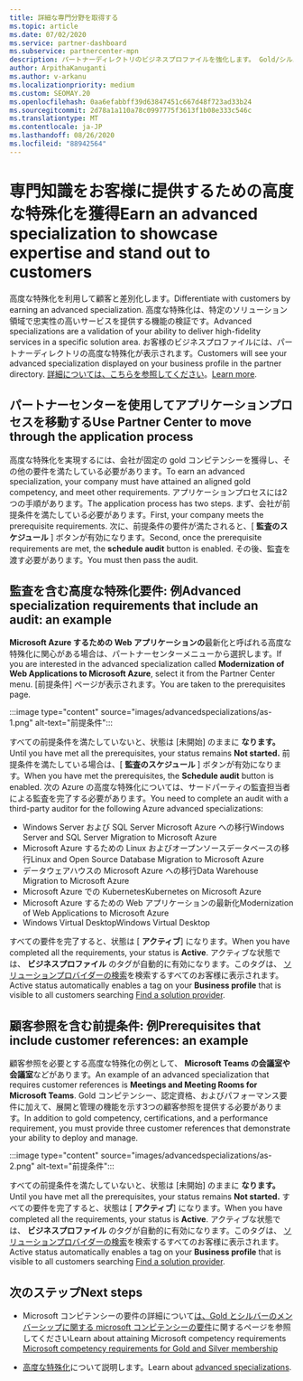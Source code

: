 ```yaml
---
title: 詳細な専門分野を取得する
ms.topic: article
ms.date: 07/02/2020
ms.service: partner-dashboard
ms.subservice: partnercenter-mpn
description: パートナーディレクトリのビジネスプロファイルを強化します。 Gold/シルバーコンピテンシーと共に高度な特殊化を獲得する方法について説明します。
author: ArpithaKanuganti
ms.author: v-arkanu
ms.localizationpriority: medium
ms.custom: SEOMAY.20
ms.openlocfilehash: 0aa6efabbff39d63847451c667d48f723ad33b24
ms.sourcegitcommit: 2d78a1a110a78c0997775f3613f1b08e333c546c
ms.translationtype: MT
ms.contentlocale: ja-JP
ms.lasthandoff: 08/26/2020
ms.locfileid: "88942564"
---
```

# <a name="earn-an-advanced-specialization-to-showcase-expertise-and-stand-out-to-customers"></a><span data-ttu-id="3b657-104">専門知識をお客様に提供するための高度な特殊化を獲得</span><span class="sxs-lookup"><span data-stu-id="3b657-104">Earn an advanced specialization to showcase expertise and stand out to customers</span></span> 

<span data-ttu-id="3b657-105">高度な特殊化を利用して顧客と差別化します。</span><span class="sxs-lookup"><span data-stu-id="3b657-105">Differentiate with customers by earning an advanced specialization.</span></span> <span data-ttu-id="3b657-106">高度な特殊化は、特定のソリューション領域で忠実性の高いサービスを提供する機能の検証です。</span><span class="sxs-lookup"><span data-stu-id="3b657-106">Advanced specializations are a validation of your ability to deliver high-fidelity services in a specific solution area.</span></span> <span data-ttu-id="3b657-107">お客様のビジネスプロファイルには、パートナーディレクトリの高度な特殊化が表示されます。</span><span class="sxs-lookup"><span data-stu-id="3b657-107">Customers will see your advanced specialization displayed on your business profile in the partner directory.</span></span> <span data-ttu-id="3b657-108">[詳細については、こちらを参照してください](https://partner.microsoft.com/membership/advanced-specialization)。</span><span class="sxs-lookup"><span data-stu-id="3b657-108">[Learn more](https://partner.microsoft.com/membership/advanced-specialization).</span></span>

## <a name="use-partner-center-to-move-through-the-application-process"></a><span data-ttu-id="3b657-109">パートナーセンターを使用してアプリケーションプロセスを移動する</span><span class="sxs-lookup"><span data-stu-id="3b657-109">Use Partner Center to move through the application process</span></span>

<span data-ttu-id="3b657-110">高度な特殊化を実現するには、会社が固定の gold コンピテンシーを獲得し、その他の要件を満たしている必要があります。</span><span class="sxs-lookup"><span data-stu-id="3b657-110">To earn an advanced specialization, your company must have attained an aligned gold competency, and meet other requirements.</span></span> <span data-ttu-id="3b657-111">アプリケーションプロセスには2つの手順があります。</span><span class="sxs-lookup"><span data-stu-id="3b657-111">The application process has two steps.</span></span> <span data-ttu-id="3b657-112">まず、会社が前提条件を満たしている必要があります。</span><span class="sxs-lookup"><span data-stu-id="3b657-112">First, your company meets the prerequisite requirements.</span></span> <span data-ttu-id="3b657-113">次に、前提条件の要件が満たされると、[ **監査のスケジュール** ] ボタンが有効になります。</span><span class="sxs-lookup"><span data-stu-id="3b657-113">Second, once the prerequisite requirements are met, the **schedule audit** button is enabled.</span></span> <span data-ttu-id="3b657-114">その後、監査を渡す必要があります。</span><span class="sxs-lookup"><span data-stu-id="3b657-114">You must then pass the audit.</span></span> 

## <a name="advanced-specialization-requirements-that-include-an-audit-an-example"></a><span data-ttu-id="3b657-115">監査を含む高度な特殊化要件: 例</span><span class="sxs-lookup"><span data-stu-id="3b657-115">Advanced specialization requirements that include an audit: an example</span></span>

<span data-ttu-id="3b657-116">**Microsoft Azure するための Web アプリケーションの**最新化と呼ばれる高度な特殊化に関心がある場合は、パートナーセンターメニューから選択します。</span><span class="sxs-lookup"><span data-stu-id="3b657-116">If you are interested in the advanced specialization called **Modernization of Web Applications to Microsoft Azure**, select it from the Partner Center menu.</span></span> <span data-ttu-id="3b657-117">[前提条件] ページが表示されます。</span><span class="sxs-lookup"><span data-stu-id="3b657-117">You are taken to the prerequisites page.</span></span>

:::image type="content" source="images/advancedspecializations/as-1.png" alt-text="前提条件":::


<span data-ttu-id="3b657-119">すべての前提条件を満たしていないと、状態は [未開始] のままに **なります。**</span><span class="sxs-lookup"><span data-stu-id="3b657-119">Until you have met all the prerequisites, your status remains **Not started.**</span></span> <span data-ttu-id="3b657-120">前提条件を満たしている場合は、[ **監査のスケジュール** ] ボタンが有効になります。</span><span class="sxs-lookup"><span data-stu-id="3b657-120">When you have met the prerequisites, the **Schedule audit** button is enabled.</span></span> <span data-ttu-id="3b657-121">次の Azure の高度な特殊化については、サードパーティの監査担当者による監査を完了する必要があります。</span><span class="sxs-lookup"><span data-stu-id="3b657-121">You need to complete an audit with a third-party auditor for the following Azure advanced specializations:</span></span>
 
- <span data-ttu-id="3b657-122">Windows Server および SQL Server Microsoft Azure への移行</span><span class="sxs-lookup"><span data-stu-id="3b657-122">Windows Server and SQL Server Migration to Microsoft Azure</span></span>
- <span data-ttu-id="3b657-123">Microsoft Azure するための Linux およびオープンソースデータベースの移行</span><span class="sxs-lookup"><span data-stu-id="3b657-123">Linux and Open Source Database Migration to Microsoft Azure</span></span>
- <span data-ttu-id="3b657-124">データウェアハウスの Microsoft Azure への移行</span><span class="sxs-lookup"><span data-stu-id="3b657-124">Data Warehouse Migration to Microsoft Azure</span></span>
- <span data-ttu-id="3b657-125">Microsoft Azure での Kubernetes</span><span class="sxs-lookup"><span data-stu-id="3b657-125">Kubernetes on Microsoft Azure</span></span>
- <span data-ttu-id="3b657-126">Microsoft Azure するための Web アプリケーションの最新化</span><span class="sxs-lookup"><span data-stu-id="3b657-126">Modernization of Web Applications to Microsoft Azure</span></span>
- <span data-ttu-id="3b657-127">Windows Virtual Desktop</span><span class="sxs-lookup"><span data-stu-id="3b657-127">Windows Virtual Desktop</span></span>


<span data-ttu-id="3b657-128">すべての要件を完了すると、状態は [ **アクティブ**] になります。</span><span class="sxs-lookup"><span data-stu-id="3b657-128">When you have completed all the requirements, your status is **Active**.</span></span> <span data-ttu-id="3b657-129">アクティブな状態では、 **ビジネスプロファイル** のタグが自動的に有効になります。このタグは、 [ソリューションプロバイダーの検索](https://www.microsoft.com/solution-providers/home)を検索するすべてのお客様に表示されます。</span><span class="sxs-lookup"><span data-stu-id="3b657-129">Active status automatically enables a tag on your **Business profile** that is visible to all customers searching [Find a solution provider](https://www.microsoft.com/solution-providers/home).</span></span>

## <a name="prerequisites-that-include-customer-references-an-example"></a><span data-ttu-id="3b657-130">顧客参照を含む前提条件: 例</span><span class="sxs-lookup"><span data-stu-id="3b657-130">Prerequisites that include customer references: an example</span></span>

<span data-ttu-id="3b657-131">顧客参照を必要とする高度な特殊化の例として、 **Microsoft Teams の会議室や会議室**などがあります。</span><span class="sxs-lookup"><span data-stu-id="3b657-131">An example of an advanced specialization that requires customer references is **Meetings and Meeting Rooms for Microsoft Teams**.</span></span> <span data-ttu-id="3b657-132">Gold コンピテンシー、認定資格、およびパフォーマンス要件に加えて、展開と管理の機能を示す3つの顧客参照を提供する必要があります。</span><span class="sxs-lookup"><span data-stu-id="3b657-132">In addition to gold competency, certifications, and a performance requirement, you must provide three customer references that demonstrate your ability to deploy and manage.</span></span>

:::image type="content" source="images/advancedspecializations/as-2.png" alt-text="前提条件":::

<span data-ttu-id="3b657-134">すべての前提条件を満たしていないと、状態は [未開始] のままに **なります。**</span><span class="sxs-lookup"><span data-stu-id="3b657-134">Until you have met all the prerequisites, your status remains **Not started.**</span></span> <span data-ttu-id="3b657-135">すべての要件を完了すると、状態は [ **アクティブ**] になります。</span><span class="sxs-lookup"><span data-stu-id="3b657-135">When you have completed all the requirements, your status is **Active**.</span></span> <span data-ttu-id="3b657-136">アクティブな状態では、 **ビジネスプロファイル** のタグが自動的に有効になります。このタグは、 [ソリューションプロバイダーの検索](https://www.microsoft.com/solution-providers/home)を検索するすべてのお客様に表示されます。</span><span class="sxs-lookup"><span data-stu-id="3b657-136">Active status automatically enables a tag on your **Business profile** that is visible to all customers searching [Find a solution provider](https://www.microsoft.com/solution-providers/home).</span></span>

## <a name="next-steps"></a><span data-ttu-id="3b657-137">次のステップ</span><span class="sxs-lookup"><span data-stu-id="3b657-137">Next steps</span></span>

- <span data-ttu-id="3b657-138">Microsoft コンピテンシーの要件の詳細について[は、Gold とシルバーのメンバーシップに関する microsoft コンピテンシーの要件](learn-about-competencies.md)に関するページを参照してください</span><span class="sxs-lookup"><span data-stu-id="3b657-138">Learn about attaining Microsoft competency requirements [Microsoft competency requirements for Gold and Silver membership](learn-about-competencies.md)</span></span>

- <span data-ttu-id="3b657-139">[高度な特殊化](https://partner.microsoft.com/membership/advanced-specialization)について説明します。</span><span class="sxs-lookup"><span data-stu-id="3b657-139">Learn about [advanced specializations](https://partner.microsoft.com/membership/advanced-specialization).</span></span>
